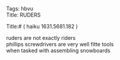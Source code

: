 Tags: hbvu  
Title: RUDERS  
  
Title:# ( haiku 1631.5681.182 )
  
ruders are not exactly riders  
phillips screwdrivers are very well fitte tools  
when tasked with assembling snowboards  
